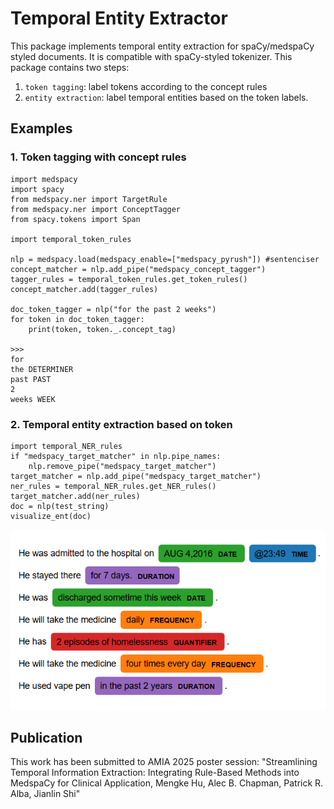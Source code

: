 # Temporal Entity Extractor

This package implements temporal entity extraction for spaCy/medspaCy styled documents. It is compatible with spaCy-styled tokenizer. This package contains two steps:

1. `token tagging`: label tokens according to the concept rules
2. `entity extraction`: label temporal entities based on the token labels.

## Examples

### 1. Token tagging with concept rules

```
import medspacy
import spacy
from medspacy.ner import TargetRule
from medspacy.ner import ConceptTagger
from spacy.tokens import Span

import temporal_token_rules

nlp = medspacy.load(medspacy_enable=["medspacy_pyrush"]) #sentenciser
concept_matcher = nlp.add_pipe("medspacy_concept_tagger")
tagger_rules = temporal_token_rules.get_token_rules()
concept_matcher.add(tagger_rules) 

doc_token_tagger = nlp("for the past 2 weeks")
for token in doc_token_tagger:
    print(token, token._.concept_tag)
    
>>> 
for 
the DETERMINER
past PAST
2 
weeks WEEK
```

### 2. Temporal entity extraction based on token

```
import temporal_NER_rules
if "medspacy_target_matcher" in nlp.pipe_names:
    nlp.remove_pipe("medspacy_target_matcher")
target_matcher = nlp.add_pipe("medspacy_target_matcher")
ner_rules = temporal_NER_rules.get_NER_rules()
target_matcher.add(ner_rules)
doc = nlp(test_string)
visualize_ent(doc)
```

![image](./image/temporalNER.PNG)


## Publication

This work has been submitted to AMIA 2025 poster session: "Streamlining Temporal Information Extraction: Integrating Rule-Based Methods into MedspaCy for Clinical Application, Mengke Hu, Alec B. Chapman, Patrick R. Alba, Jianlin Shi"
